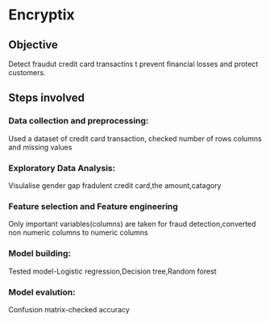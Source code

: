 # Encryptix

## Objective
Detect fraudut credit card transactins t prevent financial losses and protect customers.
## Steps involved
### Data collection and preprocessing:
Used a dataset of credit card transaction,
checked number of rows columns and missing values
### Exploratory Data Analysis:
Visulalise gender gap fradulent credit card,the amount,catagory
### Feature selection and Feature engineering
Only important variables(columns) are taken for fraud detection,converted non numeric columns to numeric columns
### Model building:
Tested model-Logistic regression,Decision tree,Random forest
### Model evalution:
Confusion matrix-checked accuracy



